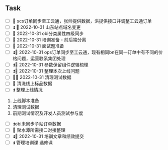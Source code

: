 ## Task
- [ ] 🔼 scs订单同步至工云通，张帅提供数据，洪提供接口并调整工云通订单 
- [ ] ⏫ 📅 2022-10-31 山东站点域名变更
- [ ] 📅 2022-10-31 obi分类属性四级同步
- [ ] 📅 2022-10-31 培训准备 - 前后端分离
- [ ] 📅 2022-10-31 面试题准备 
- [ ] ⏫📅 2022-10-31   ops订单同步至工云通，现有相同bn在同一订单中有不同的价格问题，运营联系集团处理
- [ ] ⏫📅 2022-10-31 参数保留组件逻辑梳理 
- [ ] ⏫📅 2022-10-31 整理本次上线问题 
- [ ] 🔼📅 2022-10-31  清理测试数据  
- [ ] 🔼 清洗线上标品数据
- [ ] ⏫ 整理上线情况
1. 上线脚本准备
2. 清理测试数据
3. 前期测试情况及开发人员测试参与度
- [ ] ⏫obi未同步子站订单数据  
- [ ] 🔼 聚水潭所需接口对接整理
- [ ] ⏫📅 2022-10-31  培训文章和绩效提交
- [ ] ⏫ 管理培训课 选修课